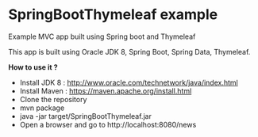 # SpringBootThymeleaf example
Example MVC app built using Spring boot and Thymeleaf

This app is built using Oracle JDK 8, Spring Boot, Spring Data, Thymeleaf.

**How to use it ?**

- Install JDK 8 : http://www.oracle.com/technetwork/java/index.html
- Install Maven : https://maven.apache.org/install.html
- Clone the repository
- mvn package
- java -jar target/SpringBootThymeleaf.jar
- Open a browser and go to http://localhost:8080/news
